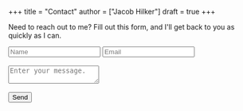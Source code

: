 +++
title = "Contact"
author = ["Jacob Hilker"]
draft = true
+++

Need to reach out to me? Fill out this form, and I'll get back to you as quickly as I can.

<div class="contact">
<form action="https://airform.io/jacob.hilker2@gmail.com" method="post">
  <input type="text" name="name" placeholder="Name">
  <input type="text" name="email" placeholder="Email">
  <br>
  <br>
  <textarea name="message" placeholder="Enter your message."></textarea>
  <br><br>
  <button>Send</button>
</form>
</div>